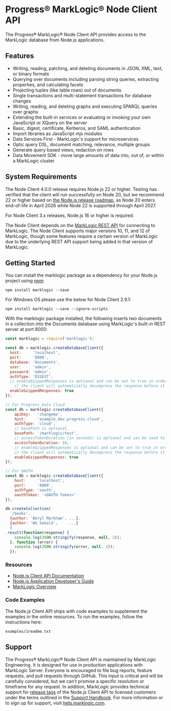 # Progress® MarkLogic® Node Client API

The Progress® MarkLogic® Node Client API provides access to the MarkLogic database from Node.js applications.

## Features

* Writing, reading, patching, and deleting documents in JSON, XML, text, or binary formats
* Querying over documents including parsing string queries, extracting properties, and calculating facets
* Projecting tuples (like table rows) out of documents
* Single transactions and multi-statement transactions for database changes
* Writing, reading, and deleting graphs and executing SPARQL queries over graphs
* Extending the built-in services or evaluating or invoking your own JavaScript or XQuery on the server
* Basic, digest, certificate, Kerberos, and SAML authentication
* Import libraries as JavaScript mjs modules
* Data Services First - MarkLogic's support for microservices
* Optic query DSL, document matching, relevance, multiple groups
* Generate query based views, redaction on rows
* Data Movement SDK - move large amounts of data into, out of, or within a MarkLogic cluster

## System Requirements

The Node Client 4.0.0 release requires Node.js 22 or higher. Testing has verified that the client will
run successfully on Node 20, but we recommend 22 or higher based on
[the Node.js release roadmap](https://nodejs.org/en/about/previous-releases), as Node 20 enters
end-of-life in April 2026 while Node 22 is supported through April 2027.

For Node Client 3.x releases, Node.js 16 or higher is required.

The Node Client depends on the [MarkLogic REST API](https://docs.progress.com/bundle/marklogic-server-develop-rest-api-12/page/topics/intro.html) 
for connecting to MarkLogic. The Node Client supports major versions 10, 11, and 12 of MarkLogic, though some features require 
a certain version of MarkLogic due to the underlying REST API support being added in that version of MarkLogic.

## Getting Started

You can install the marklogic package as a dependency for your Node.js project
using [npm](https://www.npmjs.com/package/marklogic):

```
npm install marklogic --save
```

For Windows OS please use the below for Node Client 2.9.1:
```
npm install marklogic --save --ignore-scripts
```

With the marklogic package installed, the following inserts two documents in a
collection into the Documents database using MarkLogic's built-in REST server
at port 8000:

```javascript
const marklogic = require('marklogic');

const db = marklogic.createDatabaseClient({
  host:     'localhost',
  port:     '8000',
  database: 'Documents',
  user:     'admin',
  password: 'admin',
  authType: 'DIGEST',
  // enableGzippedResponses is optional and can be set to true in order to request MarkLogic to compress the response for better performance,
    // the client will automatically decompress the response before it returns a value.
  enableGzippedResponses: true
});

// For Progress Data Cloud
const db = marklogic.createDatabaseClient({
    apiKey:   'changeme',
    host:     'example.dev.progress.cloud',
    authType: 'cloud',
    // basePath is optional.
    basePath: '/marklogic/test',
    // accessTokenDuration (in seconds) is optional and can be used to customize the expiration of the access token.
    accessTokenDuration: 10,
    // enableGzippedResponses is optional and can be set to true in order to request MarkLogic to compress the response for better performance,
    // the client will automatically decompress the response before it returns a value.
    enableGzippedResponses: true
});

// For OAUTH
const db = marklogic.createDatabaseClient({
    host:     'localhost',
    port:     '8000',
    authType: 'oauth',
    oauthToken: '<OAUTH Token>'
});

db.createCollection(
  '/books',
  {author: 'Beryl Markham', ...},
  {author: 'WG Sebald',     ...}
  )
.result(function(response) {
    console.log(JSON.stringify(response, null, 2));
  }, function (error) {
    console.log(JSON.stringify(error, null, 2));
  });
```

### Resources

* [Node.js Client API Documentation](https://docs.marklogic.com/jsdoc/index.html)
* [Node.js Application Developer's Guide](https://docs.progress.com/bundle/marklogic-server-develop-with-node-js-11/page/topics/intro.html)
* [MarkLogic Overview](https://www.progress.com/marklogic)

### Code Examples

The Node.js Client API ships with code examples to supplement the examples
in the online resources. To run the examples, follow the instructions here:

    examples/1readme.txt

## Support

The Progress® MarkLogic® Node Client API is maintained by MarkLogic Engineering.
It is designed for use in production applications with MarkLogic Server.
Everyone is encouraged to file bug reports, feature requests, and pull
requests through GitHub. This input is critical and will be carefully
considered, but we can’t promise a specific resolution or timeframe for
any request. In addition, MarkLogic provides technical support
for [release tags](https://github.com/marklogic/node-client-api/releases)
of the Node.js Client API to licensed customers under the terms outlined
in the [Support Handbook](http://www.marklogic.com/files/Mark_Logic_Support_Handbook.pdf).
For more information or to sign up for support,
visit [help.marklogic.com](http://help.marklogic.com).
